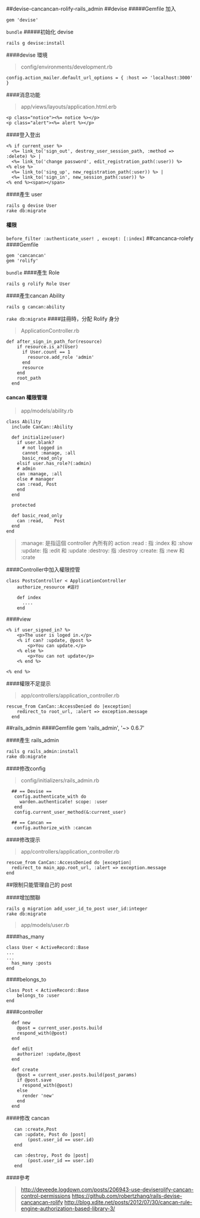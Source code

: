##devise-cancancan-rolify-rails_admin
##devise
#####Gemfile 加入
```
gem 'devise'
```
`bundle`
#####初始化 devise

	rails g devise:install
####devise 環境
>config/environments/development.rb

```
config.action_mailer.default_url_options = { :host => 'localhost:3000' }
```

####消息功能

>app/views/layouts/application.html.erb

	<p class="notice"><%= notice %></p>  
	<p class="alert"><%= alert %></p> 

####登入登出
```
<% if current_user %>
  <%= link_to('sign_out', destroy_user_session_path, :method => :delete) %> |
  <%= link_to('change password', edit_registration_path(:user)) %>
<% else %>
  <%= link_to('sing_up', new_registration_path(:user)) %> |
  <%= link_to('sign_in', new_session_path(:user)) %>
<% end %><span></span>
```
####產生 user
```
rails g devise User
rake db:migrate
```
#### 權限
`before_filter :authenticate_user! , except: [:index]`
##cancanca-rolefy
####Gemfile
```
gem 'cancancan'
gem 'rolify'
```
`bundle`
####產生 Role
```
rails g rolify Role User
```
####產生cancan Ability
```
rails g cancan:ability
```
`rake db:migrate`
####註冊時，分配 Rolify 身分
>ApplicationController.rb

```
def after_sign_in_path_for(resource)
    if resource.is_a?(User)
      if User.count == 1
        resource.add_role 'admin'
      end
      resource
    end
    root_path
  end
```
#### cancan 權限管理
>app/models/ability.rb

```
class Ability
  include CanCan::Ability

  def initialize(user)
    if user.blank?
      # not logged in
      cannot :manage, :all
      basic_read_only
    elsif user.has_role?(:admin)
    # admin
    can :manage, :all
    else # manager
    can :read, Post
    end
  end

  protected

  def basic_read_only
    can :read,    Post
  end
end
```
>:manage: 是指這個 controller 內所有的 action
>:read : 指 :index 和 :show
>:update: 指 :edit 和 :update
>:destroy: 指 :destroy
>:create: 指 :new 和 :crate

####Controller中加入權限控管
```
class PostsController < ApplicationController
	authorize_resource #這行

	def index
	  ....
	end
```
####view
```
<% if user_signed_in? %>
    <p>The user is loged in.</p>
    <% if can? :update, @post %>
        <p>You can update.</p>
    <% else %>
        <p>You can not update</p>
    <% end %>

<% end %>
```
####權限不足提示
>app/controllers/application_controller.rb

```
rescue_from CanCan::AccessDenied do |exception|
    redirect_to root_url, :alert => exception.message
  end
```

##rails_admin
####Gemfile
	gem 'rails_admin', '~> 0.6.7'

####產生 rails_admin
```
rails g rails_admin:install
rake db:migrate
```
####修改config
>config/initializers/rails_admin.rb

```
  ## == Devise ==
   config.authenticate_with do
     warden.authenticate! scope: :user
   end
   config.current_user_method(&:current_user)

  ## == Cancan ==
   config.authorize_with :cancan
```
####修改提示
>app/controllers/application_controller.rb

```
rescue_from CanCan::AccessDenied do |exception|
  redirect_to main_app.root_url, :alert => exception.message
end
```

##限制只能管理自己的 post

####增加關聯
```
rails g migration add_user_id_to_post user_id:integer
rake db:migrate
```

>app/models/user.rb

####has_many 
```
class User < ActiveRecord::Base
...
...
  has_many :posts
end
```

####belongs_to
```
class Post < ActiveRecord::Base
	belongs_to :user
end
```
####controller
```
  def new
    @post = current_user.posts.build
    respond_with(@post)
  end

  def edit
    authorize! :update,@post
  end

  def create
    @post = current_user.posts.build(post_params)
    if @post.save
      respond_with(@post)
    else
      render 'new'
    end
  end
```
####修改 cancan
```
   can :create,Post
   can :update, Post do |post|
        (post.user_id == user.id)
   end

   can :destroy, Post do |post|
        (post.user_id == user.id)
   end
```

####參考
>http://deveede.logdown.com/posts/206943-use-deviserolify-cancan-control-permissions
>https://github.com/robertzhang/rails-devise-cancancan-rolify
>http://blog.xdite.net/posts/2012/07/30/cancan-rule-engine-authorization-based-library-3/


